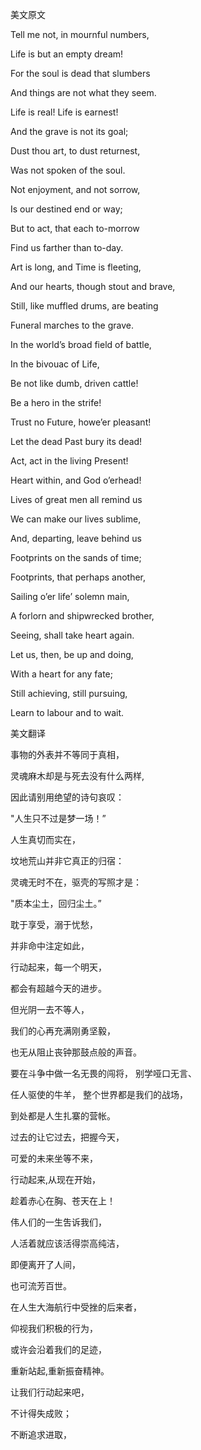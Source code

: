 美文原文

Tell me not, in mournful numbers,

Life is but an empty dream!

For the soul is dead that slumbers

And things are not what they seem.

Life is real! Life is earnest!

And the grave is not its goal;

Dust thou art, to dust returnest,

Was not spoken of the soul.

Not enjoyment, and not sorrow,

Is our destined end or way;

But to act, that each to-morrow

Find us farther than to-day.

Art is long, and Time is fleeting,

And our hearts, though stout and brave,

Still, like muffled drums, are beating

Funeral marches to the grave.

In the world’s broad field of battle,

In the bivouac of Life,

Be not like dumb, driven cattle!

Be a hero in the strife!

Trust no Future, howe’er pleasant!

Let the dead Past bury its dead!

Act, act in the living Present!

Heart within, and God o’erhead!

Lives of great men all remind us

We can make our lives sublime,

And, departing, leave behind us

Footprints on the sands of time;

Footprints, that perhaps another,

Sailing o’er life’ solemn main,

A forlorn and shipwrecked brother,

Seeing, shall take heart again.

Let us, then, be up and doing,

With a heart for any fate;

Still achieving, still pursuing,

Learn to labour and to wait.

美文翻译

事物的外表并不等同于真相，

灵魂麻木却是与死去没有什么两样,

因此请别用绝望的诗句哀叹：

"人生只不过是梦一场！”

人生真切而实在，

坟地荒山并非它真正的归宿：

灵魂无时不在，驱壳的写照才是：

"质本尘土，回归尘土。”

耽于享受，溺于忧愁，

并非命中注定如此，

行动起来，每一个明天，

都会有超越今天的进步。

但光阴一去不等人，

我们的心再充满刚勇坚毅，

也无从阻止丧钟那鼓点般的声音。

要在斗争中做一名无畏的闯将， 别学哑口无言、

任人驱使的牛羊， 整个世界都是我们的战场，

到处都是人生扎寨的营帐。

过去的让它过去，把握今天，

可爱的未来坐等不来，

行动起来,从现在开始，

趁着赤心在胸、苍天在上！

伟人们的一生吿诉我们，

人活着就应该活得崇高纯洁，

即便离开了人间，

也可流芳百世。

在人生大海航行中受挫的后来者，

仰视我们积极的行为，

或许会沿着我们的足迹，

重新站起,重新振奋精神。

让我们行动起来吧，

不计得失成败；

不断追求进取，